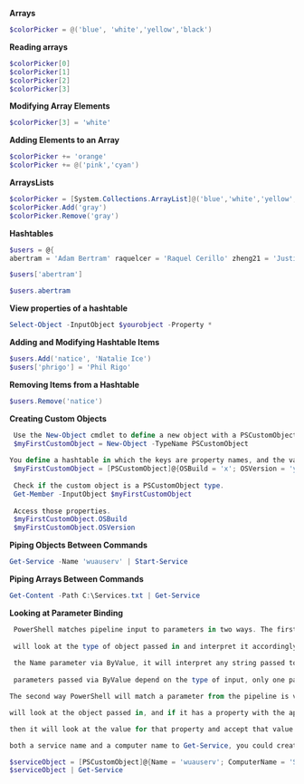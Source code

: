 **Arrays**
```Powershell
$colorPicker = @('blue', 'white','yellow','black')
```
**Reading arrays**
```powershell
$colorPicker[0]
$colorPicker[1]
$colorPicker[2]
$colorPicker[3]
```

**Modifying Array Elements**
```powershell
$colorPicker[3] = 'white'
```

**Adding Elements to an Array**
```powershell
$colorPicker += 'orange'
$colorPicker += @('pink','cyan')
```

**ArraysLists**
```powershell
$colorPicker = [System.Collections.ArrayList]@('blue','white','yellow','black')
$colorPicker.Add('gray')
$colorPicker.Remove('gray')
```

**Hashtables**
```powershell
$users = @{
abertram = 'Adam Bertram' raquelcer = 'Raquel Cerillo' zheng21 = 'Justin Zheng'

$users['abertram']

$users.abertram
```

**View properties of a hashtable**
```powershell
Select-Object -InputObject $yourobject -Property *
```

**Adding and Modifying Hashtable Items**
```powershell
$users.Add('natice', 'Natalie Ice')
$users['phrigo'] = 'Phil Rigo'
```
**Removing Items from a Hashtable**
```powershell
$users.Remove('natice')
```

**Creating Custom Objects**
```powershell
 Use the New-Object cmdlet to define a new object with a PSCustomObject type.
 $myFirstCustomObject = New-Object -TypeName PSCustomObject
 
You define a hashtable in which the keys are property names, and the values are property values, and then cast it as PSCustomObject.
 $myFirstCustomObject = [PSCustomObject]@{OSBuild = 'x'; OSVersion = 'y'}
 
 Check if the custom object is a PSCustomObject type.
 Get-Member -InputObject $myFirstCustomObject
 
 Access those properties.
 $myFirstCustomObject.OSBuild
 $myFirstCustomObject.OSVersion
```

**Piping Objects Between Commands**
```powershell
Get-Service -Name 'wuauserv' | Start-Service
```

**Piping Arrays Between Commands**
```powershell
Get-Content -Path C:\Services.txt | Get-Service
```

**Looking at Parameter Binding**
```powershell
 PowerShell matches pipeline input to parameters in two ways. The first is via ByValue, which means that PowerShell
 
 will look at the type of object passed in and interpret it accordingly. Because Get-Service specifies that it accepts
 
 the Name parameter via ByValue, it will interpret any string passed to it as Name unless otherwise specified. Because
 
 parameters passed via ByValue depend on the type of input, only one parameter can be passed via ByValue.

The second way PowerShell will match a parameter from the pipeline is via ByPropertyName. In this case, PowerShell

will look at the object passed in, and if it has a property with the appropriate name (ComputerName, in this case),

then it will look at the value for that property and accept that value as the parameter. So if you wanted to pass in 

both a service name and a computer name to Get-Service, you could create a PSCustomObject and pass it in

$serviceObject = [PSCustomObject]@{Name = 'wuauserv'; ComputerName = 'SERV1'} 
$serviceObject | Get-Service
```
